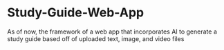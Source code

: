 # Study-Guide-Web-App
As of now, the framework of a web app that incorporates AI to generate a study guide based off of uploaded text, image, and video files 

